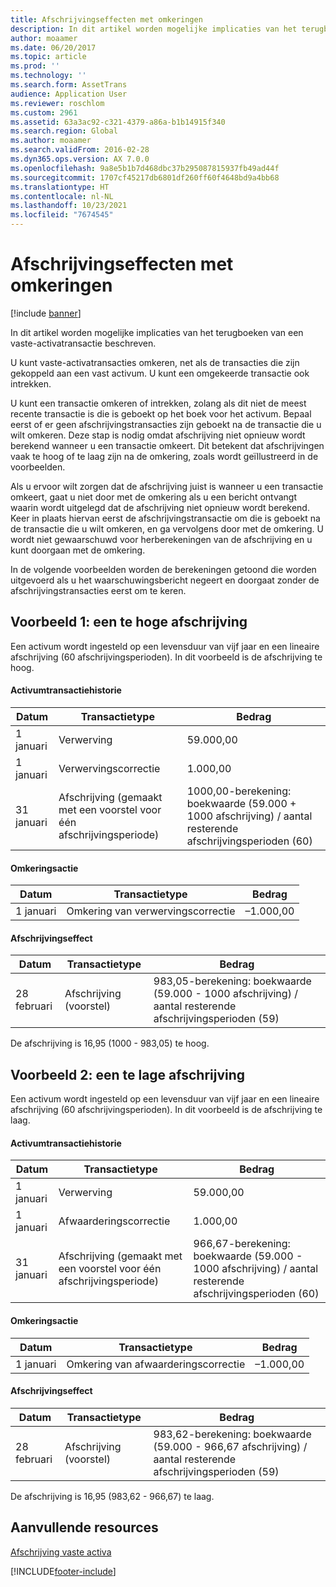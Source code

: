 ```yaml
---
title: Afschrijvingseffecten met omkeringen
description: In dit artikel worden mogelijke implicaties van het terugboeken van een vaste-activatransactie beschreven.
author: moaamer
ms.date: 06/20/2017
ms.topic: article
ms.prod: ''
ms.technology: ''
ms.search.form: AssetTrans
audience: Application User
ms.reviewer: roschlom
ms.custom: 2961
ms.assetid: 63a3ac92-c321-4379-a86a-b1b14915f340
ms.search.region: Global
ms.author: moaamer
ms.search.validFrom: 2016-02-28
ms.dyn365.ops.version: AX 7.0.0
ms.openlocfilehash: 9a8e5b1b7d468dbc37b295087815937fb49ad44f
ms.sourcegitcommit: 1707cf45217db6801df260ff60f4648bd9a4bb68
ms.translationtype: HT
ms.contentlocale: nl-NL
ms.lasthandoff: 10/23/2021
ms.locfileid: "7674545"
---
```

# <a name="depreciation-effects-with-reversals"></a>Afschrijvingseffecten met omkeringen

[!include [banner](../includes/banner.md)]

In dit artikel worden mogelijke implicaties van het terugboeken van een vaste-activatransactie beschreven. 

U kunt vaste-activatransacties omkeren, net als de transacties die zijn gekoppeld aan een vast activum. U kunt een omgekeerde transactie ook intrekken. 

U kunt een transactie omkeren of intrekken, zolang als dit niet de meest recente transactie is die is geboekt op het boek voor het activum. Bepaal eerst of er geen afschrijvingstransacties zijn geboekt na de transactie die u wilt omkeren. Deze stap is nodig omdat afschrijving niet opnieuw wordt berekend wanneer u een transactie omkeert. Dit betekent dat afschrijvingen vaak te hoog of te laag zijn na de omkering, zoals wordt geïllustreerd in de voorbeelden. 

Als u ervoor wilt zorgen dat de afschrijving juist is wanneer u een transactie omkeert, gaat u niet door met de omkering als u een bericht ontvangt waarin wordt uitgelegd dat de afschrijving niet opnieuw wordt berekend. Keer in plaats hiervan eerst de afschrijvingstransactie om die is geboekt na de transactie die u wilt omkeren, en ga vervolgens door met de omkering. U wordt niet gewaarschuwd voor herberekeningen van de afschrijving en u kunt doorgaan met de omkering. 

In de volgende voorbeelden worden de berekeningen getoond die worden uitgevoerd als u het waarschuwingsbericht negeert en doorgaat zonder de afschrijvingstransacties eerst om te keren.

## <a name="example-1-depreciation-is-overstated"></a>Voorbeeld 1: een te hoge afschrijving
Een activum wordt ingesteld op een levensduur van vijf jaar en een lineaire afschrijving (60 afschrijvingsperioden). In dit voorbeeld is de afschrijving te hoog.
#### <a name="asset-transaction-history"></a>Activumtransactiehistorie

| Datum       | Transactietype                                                          | Bedrag                                    |
|------------|---------------------------------------------------------------------------|-------------------------------------------|
| 1 januari  | Verwerving                                                               | 59.000,00                                 |
| 1 januari  | Verwervingscorrectie                                                    | 1.000,00                                  |
| 31 januari | Afschrijving (gemaakt met een voorstel voor één afschrijvingsperiode) | 1000,00-berekening: boekwaarde (59.000 + 1000 afschrijving) / aantal resterende afschrijvingsperioden (60) |

#### <a name="reversal-action"></a>Omkeringsactie

| Datum      | Transactietype                | Bedrag    |
|-----------|---------------------------------|-----------|
| 1 januari | Omkering van verwervingscorrectie | –1.000,00 |

#### <a name="depreciation-effect"></a>Afschrijvingseffect

| Datum        | Transactietype        | Bedrag                                                                                |
|-------------|-------------------------|---------------------------------------------------------------------------------------|
| 28 februari | Afschrijving (voorstel) | 983,05-berekening: boekwaarde (59.000 - 1000 afschrijving) / aantal resterende afschrijvingsperioden (59) |

De afschrijving is 16,95 (1000 - 983,05) te hoog.

## <a name="example-2-depreciation-is-understated"></a>Voorbeeld 2: een te lage afschrijving
Een activum wordt ingesteld op een levensduur van vijf jaar en een lineaire afschrijving (60 afschrijvingsperioden). In dit voorbeeld is de afschrijving te laag.
#### <a name="asset-transaction-history"></a>Activumtransactiehistorie

| Datum       | Transactietype                                                          | Bedrag                                      |
|------------|---------------------------------------------------------------------------|---------------------------------------------|
| 1 januari  | Verwerving                                                               | 59.000,00                                   |
| 1 januari  | Afwaarderingscorrectie                                                     | 1.000,00                                    |
| 31 januari | Afschrijving (gemaakt met een voorstel voor één afschrijvingsperiode) | 966,67-berekening: boekwaarde (59.000 - 1000 afschrijving) / aantal resterende afschrijvingsperioden (60) |

#### <a name="reversal-action"></a>Omkeringsactie

| Datum      | Transactietype               | Bedrag    |
|-----------|--------------------------------|-----------|
| 1 januari | Omkering van afwaarderingscorrectie | –1.000,00 |

#### <a name="depreciation-effect"></a>Afschrijvingseffect

| Datum        | Transactietype        | Bedrag                                                                                       |
|-------------|-------------------------|----------------------------------------------------------------------------------------------|
| 28 februari | Afschrijving (voorstel) | 983,62-berekening: boekwaarde (59.000 - 966,67 afschrijving) / aantal resterende afschrijvingsperioden (59) |

De afschrijving is 16,95 (983,62 - 966,67) te laag.



## <a name="additional-resources"></a>Aanvullende resources

[Afschrijving vaste activa](fixed-asset-depreciation.md)





[!INCLUDE[footer-include](../../includes/footer-banner.md)]
